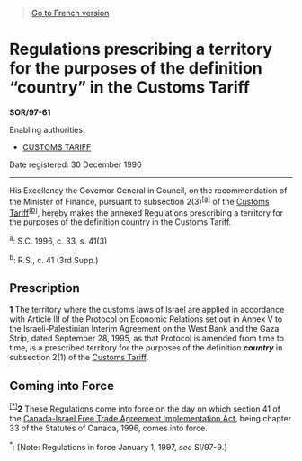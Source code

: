 > [Go to French version](/fr/Règlements/Décrets,%20ordonnances%20et%20règlements%20statutaires/97/61.md)

# Regulations prescribing a territory for the purposes of the definition “country” in the Customs Tariff

**SOR/97-61**

Enabling authorities: 
- [CUSTOMS TARIFF](/en/Acts/Statutes%20of%20Canada/1997/c.%2036.md)

Date registered: 30 December 1996

----------

His Excellency the Governor General in Council, on the recommendation of the Minister of Finance, pursuant to subsection 2(3)<sup><a href='#fn_SOR-97-61_e_hq_5663'>[a]</a></sup> of the [Customs Tariff](/en/Acts/Statutes%20of%20Canada/1997/c.%2036.md)<sup><a href='#fn_SOR-97-61_e_hq_5664'>[b]</a></sup>, hereby makes the annexed Regulations prescribing a territory for the purposes of the definition country in the Customs Tariff.

<a name='fn_SOR-97-61_e_hq_5663'><sup>a</sup></a>: S.C. 1996, c. 33, s. 41(3)<br />

<a name='fn_SOR-97-61_e_hq_5664'><sup>b</sup></a>: R.S., c. 41 (3rd Supp.)<br />




## Prescription


**1** The territory where the customs laws of Israel are applied in accordance with Article III of the Protocol on Economic Relations set out in Annex V to the Israeli-Palestinian Interim Agreement on the West Bank and the Gaza Strip, dated September 28, 1995, as that Protocol is amended from time to time, is a prescribed territory for the purposes of the definition ***country*** in subsection 2(1) of the [Customs Tariff](/en/Acts/Statutes%20of%20Canada/1997/c.%2036.md).




## Coming into Force


<sup><a href='#fn_IndB9FF_hq_16387'>[*]</a></sup>**2** These Regulations come into force on the day on which section 41 of the [Canada-Israel Free Trade Agreement Implementation Act](/en/Acts/Statutes%20of%20Canada/1996/c.%2033.md), being chapter 33 of the Statutes of Canada, 1996, comes into force.

<a name='fn_IndB9FF_hq_16387'><sup>*</sup></a>: [Note: Regulations in force January 1, 1997, *see* SI/97-9.]<br />


